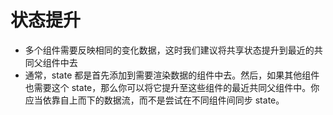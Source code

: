 # 状态提升
- 多个组件需要反映相同的变化数据，这时我们建议将共享状态提升到最近的共同父组件中去
- 通常，state 都是首先添加到需要渲染数据的组件中去。然后，如果其他组件也需要这个 state，那么你可以将它提升至这些组件的最近共同父组件中。你应当依靠自上而下的数据流，而不是尝试在不同组件间同步 state。